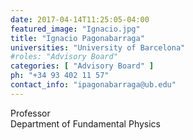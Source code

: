 ```yaml
---
date: 2017-04-14T11:25:05-04:00
featured_image: "Ignacio.jpg"
title: "Ignacio Pagonabarraga"
universities: "University of Barcelona"
#roles: "Advisory Board"
categories: [ "Advisory Board" ]
ph: "+34 93 402 11 57"
contact_info: "ipagonabarraga@ub.edu"
---
```


Professor\
Department of Fundamental Physics





